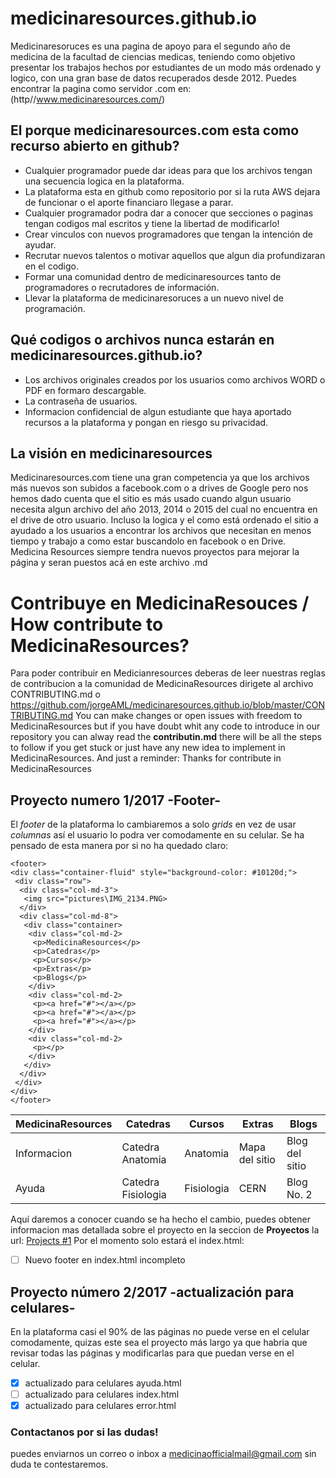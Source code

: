 # medicinaresources.github.io
Medicinaresoruces es una pagina de apoyo para el segundo año de medicina de la facultad de ciencias medicas, teniendo como objetivo presentar los trabajos hechos por estudiantes de un modo más ordenado y logico, con una gran base de datos recuperados desde 2012.
Puedes encontrar la pagina como servidor .com en: (http//www.medicinaresources.com/)
## El porque medicinaresources.com esta como recurso abierto en github?
* Cualquier programador puede dar ideas para que los archivos tengan una secuencia logica en la plataforma.
* La plataforma esta en github como repositorio por si la ruta AWS dejara de funcionar o el aporte financiaro llegase a parar.
* Cualquier programador podra dar a conocer que secciones o paginas tengan codigos mal escritos y tiene la libertad de modificarlo!
* Crear vinculos con nuevos programadores que tengan la intención de ayudar.
* Recrutar nuevos talentos o motivar aquellos que algun dia profundizaran en el codigo.
* Formar una comunidad dentro de medicinaresources tanto de programadores o recrutadores de información.
* Llevar la plataforma de medicinaresoruces a un nuevo nivel de programación.
## Qué codigos o archivos nunca estarán en medicinaresources.github.io?
* Los archivos originales creados por los usuarios como archivos WORD o PDF en formaro descargable.
* La contraseña de usuarios.
* Informacion confidencial de algun estudiante que haya aportado recursos a la plataforma y pongan en riesgo su privacidad.
## La visión en medicinaresources
Medicinaresources.com tiene una gran competencia ya que los archivos más nuevos son subidos a facebook.com o a drives de Google pero nos hemos dado cuenta que el sitio es más usado cuando algun usuario necesita algun archivo del año 2013, 2014 o 2015 del cual no encuentra en el drive de otro usuario. Incluso la logica y el como está ordenado el sitio a ayudado a los usuarios a encontrar los archivos que necesitan en menos tiempo y trabajo a como estar buscandolo en facebook o en Drive.
Medicina Resources siempre tendra nuevos proyectos para mejorar la página y seran puestos acá en este archivo .md
# Contribuye en MedicinaResouces / How contribute to MedicinaResources?
Para poder contribuir en Medicianresources deberas de leer nuestras reglas de contribucion a la comunidad de MedicinaResources dirigete al archivo CONTRIBUTING.md o https://github.com/jorgeAML/medicinaresources.github.io/blob/master/CONTRIBUTING.md
You can make changes or open issues with freedom to MedicinaResources but if you have doubt whit any code to introduce in our repository you can alway read the **contributin.md** there will be all the steps to follow if you get stuck or just have any new idea to implement in MedicinaResources. And just a reminder: Thanks for contribute in MedicinaResources
## Proyecto numero 1/2017 -Footer-
El *footer* de la plataforma lo cambiaremos a solo *grids* en vez de usar *columnas* así el usuario lo podra ver comodamente en su celular. Se ha pensado de esta manera por si no ha quedado claro:
 ```
 <footer>
 <div class="container-fluid" style="background-color: #10120d;">
  <div class="row">
   <div class="col-md-3">
    <img src="pictures\IMG_2134.PNG>
   </div>
   <div class="col-md-8">
    <div class="container>
     <div class="col-md-2>
      <p>MedicinaResources</p>
      <p>Catedras</p>
      <p>Cursos</p>
      <p>Extras</p>
      <p>Blogs</p>
     </div>
     <div class="col-md-2>
      <p><a href="#"></a></p>
      <p><a href="#"></a></p>
      <p><a href="#"></a></p>
     </div>
     <div class="col-md-2>
      <p></p>
     </div>
    </div>
   </div>
  </div>
 </div>
 </footer>
 ```
 MedicinaResources | Catedras | Cursos   | Extras         | Blogs
 ----------------- | -------- | -------- | -------------- | ---------------
 Informacion       | Catedra Anatomia | Anatomia | Mapa del sitio | Blog del sitio
 Ayuda             | Catedra Fisiologia    | Fisiologia    | CERN           | Blog No. 2
 
Aquí daremos a conocer cuando se ha hecho el cambio, puedes obtener informacion mas detallada sobre el proyecto en la seccion de **Proyectos** la url: [Projects #1](https://github.com/jorgeAML/medicinaresources.github.io/projects) Por el momento solo estará el index.html:
- [ ] Nuevo footer en index.html incompleto
## Proyecto número 2/2017 -actualización para celulares-
En la plataforma casi el 90% de las páginas no puede verse en el celular comodamente, quizas este sea el proyecto más largo ya que habria que revisar todas las páginas y modificarlas para que puedan verse en el celular.
- [x] actualizado para celulares ayuda.html
- [ ] actualizado para celulares index.html
- [x] actualizado para celulares error.html
### Contactanos por si las dudas!
puedes enviarnos un correo o inbox a medicinaofficialmail@gmail.com sin duda te contestaremos.
